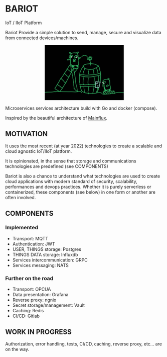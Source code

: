 # BARIOT

IoT / IIoT Platform

Bariot Provide a simple solution to send, manage, secure and visualize data from connected devices/machines. 

<p align="center"><img width=50% src="support/images/bariot_img.jpg"></p>

Microservices services architecture build with Go and docker (compose).

Inspired by the beautiful architecture of [Mainflux][mainflux].

## MOTIVATION

It uses the most recent (at year 2022) technologies to create a scalable and cloud agnostic IoT/IIoT platform.

It is opinionated, in the sense that storage and communications technologies are predefined (see COMPONENTS)

Bariot is also a chance to understand what technologies are used to create cloud applications with modern standard of security, scalability, performances and devops practices. Whether it is purely serverless or containerized, these components (see below) in one form or another are often involved. 

## COMPONENTS

### Implemented
- Transport: MQTT
- Authentication: JWT
- USER, THINGS storage: Postgres
- THINGS DATA storage: Influxdb
- Services intercommunication: GRPC
- Services messaging: NATS

### Further on the road
- Transport: OPCUA
- Data presentation: Grafana
- Reverse proxy: ngnix
- Secret storage/management: Vault
- Caching: Redis
- CI/CD: Gitlab

## WORK IN PROGRESS

Authorization, error handling, tests, CI/CD, caching, reverse proxy, etc... are on the way.

[mainflux]: https://mainflux.com/